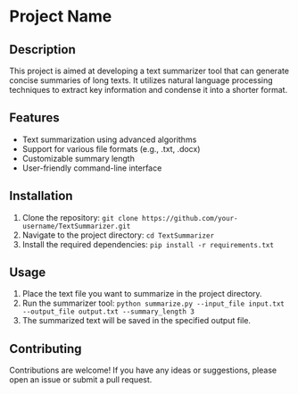 # Project Name

## Description

This project is aimed at developing a text summarizer tool that can generate concise summaries of long texts. It utilizes natural language processing techniques to extract key information and condense it into a shorter format.

## Features

- Text summarization using advanced algorithms
- Support for various file formats (e.g., .txt, .docx)
- Customizable summary length
- User-friendly command-line interface

## Installation

1. Clone the repository: `git clone https://github.com/your-username/TextSummarizer.git`
2. Navigate to the project directory: `cd TextSummarizer`
3. Install the required dependencies: `pip install -r requirements.txt`

## Usage

1. Place the text file you want to summarize in the project directory.
2. Run the summarizer tool: `python summarize.py --input_file input.txt --output_file output.txt --summary_length 3`
3. The summarized text will be saved in the specified output file.

## Contributing

Contributions are welcome! If you have any ideas or suggestions, please open an issue or submit a pull request.


